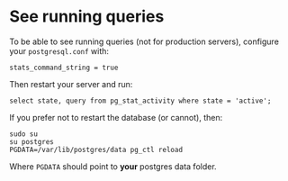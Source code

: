 # See running queries

To be able to see running queries (not for production servers), configure your `postgresql.conf` with:

```
stats_command_string = true
```

Then restart your server and run:

```
select state, query from pg_stat_activity where state = 'active';
```

If you prefer not to restart the database (or cannot), then:

```
sudo su
su postgres
PGDATA=/var/lib/postgres/data pg_ctl reload
```

Where `PGDATA` should point to **your** postgres data folder.

